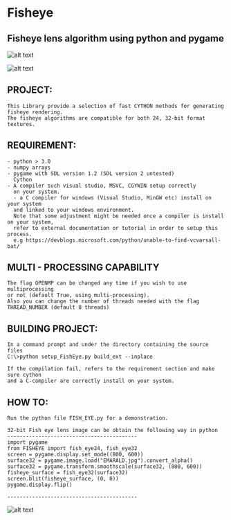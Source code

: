 # Fisheye
## Fisheye lens algorithm using python and pygame

![alt text](https://github.com/yoyoberenguer/Fisheye/blob/master/lake-wallpapers.jpg)

![alt text](https://github.com/yoyoberenguer/Fisheye/blob/master/lake.jpg)

## PROJECT:
```
This Library provide a selection of fast CYTHON methods for generating fisheye rendering.
The fisheye algorithms are compatible for both 24, 32-bit format textures.
```
## REQUIREMENT:
```
- python > 3.0
- numpy arrays
- pygame with SDL version 1.2 (SDL version 2 untested)
  Cython
- A compiler such visual studio, MSVC, CGYWIN setup correctly
  on your system.
  - a C compiler for windows (Visual Studio, MinGW etc) install on your system 
  and linked to your windows environment.
  Note that some adjustment might be needed once a compiler is install on your system, 
  refer to external documentation or tutorial in order to setup this process.
  e.g https://devblogs.microsoft.com/python/unable-to-find-vcvarsall-bat/
```
## MULTI - PROCESSING CAPABILITY
```
The flag OPENMP can be changed any time if you wish to use multiprocessing
or not (default True, using multi-processing).
Also you can change the number of threads needed with the flag THREAD_NUMBER (default 8 threads)
```
## BUILDING PROJECT:
```
In a command prompt and under the directory containing the source files
C:\>python setup_FishEye.py build_ext --inplace

If the compilation fail, refers to the requirement section and make sure cython 
and a C-compiler are correctly install on your system. 
```
## HOW TO:
```
Run the python file FISH_EYE.py for a demonstration.

32-bit Fish eye lens image can be obtain the following way in python 
------------------------------------------
import pygame
from FISHEYE import fish_eye24, fish_eye32
screen = pygame.display.set_mode((800, 600))
surface32 = pygame.image.load("EMARALD.jpg").convert_alpha()
surface32 = pygame.transform.smoothscale(surface32, (800, 600))
fisheye_surface = fish_eye32(surface32)
screen.blit(fisheye_surface, (0, 0))
pygame.display.flip()

------------------------------------------
```

![alt text](https://github.com/yoyoberenguer/Fisheye/blob/master/fishey32.PNG)
